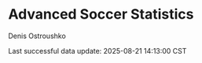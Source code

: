 # Advanced Soccer Statistics
Denis Ostroushko

<!-- gfm -->

Last successful data update: 2025-08-21 14:13:00 CST
